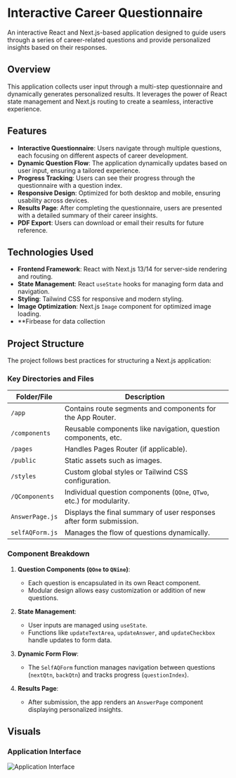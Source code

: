 # Interactive Career Questionnaire

An interactive React and Next.js-based application designed to guide users through a series of career-related questions and provide personalized insights based on their responses.

## Overview

This application collects user input through a multi-step questionnaire and dynamically generates personalized results. It leverages the power of React state management and Next.js routing to create a seamless, interactive experience.

## Features

- **Interactive Questionnaire**: Users navigate through multiple questions, each focusing on different aspects of career development.
- **Dynamic Question Flow**: The application dynamically updates based on user input, ensuring a tailored experience.
- **Progress Tracking**: Users can see their progress through the questionnaire with a question index.
- **Responsive Design**: Optimized for both desktop and mobile, ensuring usability across devices.
- **Results Page**: After completing the questionnaire, users are presented with a detailed summary of their career insights.
- **PDF Export**: Users can download or email their results for future reference.

## Technologies Used

- **Frontend Framework**: React with Next.js 13/14 for server-side rendering and routing.
- **State Management**: React `useState` hooks for managing form data and navigation.
- **Styling**: Tailwind CSS for responsive and modern styling.
- **Image Optimization**: Next.js `Image` component for optimized image loading.
- **Firbease for data collection

## Project Structure

The project follows best practices for structuring a Next.js application:

### Key Directories and Files

| Folder/File       | Description                                                                 |
|--------------------|-----------------------------------------------------------------------------|
| `/app`            | Contains route segments and components for the App Router.                 |
| `/components`     | Reusable components like navigation, question components, etc.             |
| `/pages`          | Handles Pages Router (if applicable).                                      |
| `/public`         | Static assets such as images.                                              |
| `/styles`         | Custom global styles or Tailwind CSS configuration.                        |
| `/QComponents`    | Individual question components (`QOne`, `QTwo`, etc.) for modularity.      |
| `AnswerPage.js`   | Displays the final summary of user responses after form submission.        |
| `selfAQForm.js`   | Manages the flow of questions dynamically.                                 |

### Component Breakdown

1. **Question Components (`QOne` to `QNine`)**:
   - Each question is encapsulated in its own React component.
   - Modular design allows easy customization or addition of new questions.

2. **State Management**:
   - User inputs are managed using `useState`.
   - Functions like `updateTextArea`, `updateAnswer`, and `updateCheckbox` handle updates to form data.

3. **Dynamic Form Flow**:
   - The `SelfAQForm` function manages navigation between questions (`nextQtn`, `backQtn`) and tracks progress (`questionIndex`).

4. **Results Page**:
   - After submission, the app renders an `AnswerPage` component displaying personalized insights.

## Visuals

### Application Interface
![Application Interface](https://github.com/user-attachments/assets/49f185b3-81ec-4d88-981f-81d570929ece)

